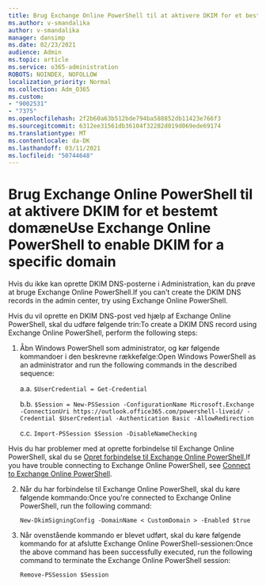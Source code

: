 ```yaml
---
title: Brug Exchange Online PowerShell til at aktivere DKIM for et bestemt domæne
ms.author: v-smandalika
author: v-smandalika
manager: dansimp
ms.date: 02/23/2021
audience: Admin
ms.topic: article
ms.service: o365-administration
ROBOTS: NOINDEX, NOFOLLOW
localization_priority: Normal
ms.collection: Adm_O365
ms.custom:
- "9002531"
- "7375"
ms.openlocfilehash: 2f2b60a63b512bde794ba588852db11423e766f3
ms.sourcegitcommit: 6312ee31561db36104f32282d019d069ede69174
ms.translationtype: MT
ms.contentlocale: da-DK
ms.lasthandoff: 03/11/2021
ms.locfileid: "50744648"
---
```

# <a name="use-exchange-online-powershell-to-enable-dkim-for-a-specific-domain"></a><span data-ttu-id="6bf43-102">Brug Exchange Online PowerShell til at aktivere DKIM for et bestemt domæne</span><span class="sxs-lookup"><span data-stu-id="6bf43-102">Use Exchange Online PowerShell to enable DKIM for a specific domain</span></span>

<span data-ttu-id="6bf43-103">Hvis du ikke kan oprette DKIM DNS-posterne i Administration, kan du prøve at bruge Exchange Online PowerShell.</span><span class="sxs-lookup"><span data-stu-id="6bf43-103">If you can't create the DKIM DNS records in the admin center, try using Exchange Online PowerShell.</span></span> 

<span data-ttu-id="6bf43-104">Hvis du vil oprette en DKIM DNS-post ved hjælp af Exchange Online PowerShell, skal du udføre følgende trin:</span><span class="sxs-lookup"><span data-stu-id="6bf43-104">To create a DKIM DNS record using Exchange Online PowerShell, perform the following steps:</span></span>

1. <span data-ttu-id="6bf43-105">Åbn Windows PowerShell som administrator, og kør følgende kommandoer i den beskrevne rækkefølge:</span><span class="sxs-lookup"><span data-stu-id="6bf43-105">Open Windows PowerShell as an administrator and run the following commands in the described sequence:</span></span>

    <span data-ttu-id="6bf43-106">a.</span><span class="sxs-lookup"><span data-stu-id="6bf43-106">a.</span></span> `$UserCredential = Get-Credential`

    <span data-ttu-id="6bf43-107">b.</span><span class="sxs-lookup"><span data-stu-id="6bf43-107">b.</span></span> `$Session = New-PSSession -ConfigurationName Microsoft.Exchange -ConnectionUri https://outlook.office365.com/powershell-liveid/ -Credential $UserCredential -Authentication Basic -AllowRedirection`

    <span data-ttu-id="6bf43-108">c.</span><span class="sxs-lookup"><span data-stu-id="6bf43-108">c.</span></span> `Import-PSSession $Session -DisableNameChecking`
    
<span data-ttu-id="6bf43-109">Hvis du har problemer med at oprette forbindelse til Exchange Online PowerShell, skal du se [Opret forbindelse til Exchange Online PowerShell.](https://docs.microsoft.com/powershell/exchange/connect-to-exchange-online-powershell)</span><span class="sxs-lookup"><span data-stu-id="6bf43-109">If you have trouble connecting to Exchange Online PowerShell, see [Connect to Exchange Online PowerShell](https://docs.microsoft.com/powershell/exchange/connect-to-exchange-online-powershell).</span></span>

2. <span data-ttu-id="6bf43-110">Når du har forbindelse til Exchange Online PowerShell, skal du køre følgende kommando:</span><span class="sxs-lookup"><span data-stu-id="6bf43-110">Once you're connected to Exchange Online PowerShell, run the following command:</span></span>

    `New-DkimSigningConfig -DomainName < CustomDomain > -Enabled $true`

3. <span data-ttu-id="6bf43-111">Når ovenstående kommando er blevet udført, skal du køre følgende kommando for at afslutte Exchange Online PowerShell-sessionen:</span><span class="sxs-lookup"><span data-stu-id="6bf43-111">Once the above command has been successfully executed, run the following command to terminate the Exchange Online PowerShell session:</span></span>

    `Remove-PSSession $Session` 



